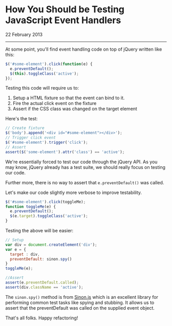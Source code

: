 # How You Should be Testing JavaScript Event Handlers

<PubDate>22 February 2013</PubDate>

---

At some point, you'll find event handling code on top of jQuery written like this:

```javascript
$('#some-element').click(function(e) {
  e.preventDefault();
  $(this).toggleClass('active');
});
```

Testing this code will require us to:

1. Setup a HTML fixture so that the event can bind to it.
2. Fire the actual click event on the fixture
3. Assert if the CSS class was changed on the target element

Here's the test:

```javascript
// Create fixture
$('body').append('<div id="#some-element"></div>');
// Trigger click event
$('#some-element').trigger('click');
// Assert
assert($('some-element').attr('class') == 'active');
```

We're essentially forced to test our code through the jQuery API. As you may know, jQuery already has a test suite, we should really focus on testing our code.

Further more, there is no way to assert that `e.preventDefault()` was called.

Let's make our code slightly more verbose to improve testability.

```javascript
$('#some-element').click(toggleMe);
function toggleMe(e) {
  e.preventDefault();
  $(e.target).toggleClass('active');
}
```

Testing the above will be easier:

```javascript
// Setup
var div = document.createElement('div');
var e = {
  target : div,
  preventDefault: sinon.spy()
}
toggleMe(e);

//Assert
assert(e.preventDefault.called);
assert(div.className == 'active');
```

The `sinon.spy()` method is from [Sinon.js](https://sinonjs.org/) which is an excellent library for performing common test tasks like spying and stubbing. It allows us to assert that the preventDefault was called on the supplied event object.

That's all folks. Happy refactoring!
